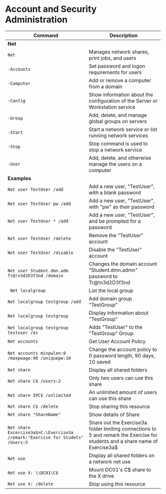 # Account and Security Administration

| **Command** | **Description** |
|----------|-----------------|
| **Net**| 
| `Net` | Manages network shares, print jobs, and users |
| `-Accounts` | Set password and logon requirements for users |
| `-Computer` | Add or remove a computer from a domain |
| `-Config` | Show information about the configuration of the Server or Workstation service |
| `-Group` | Add, delete, and manage global groups on servers |
| `-Start` | Start a network service or list running network services |
| `-Stop` | Stop command is used to stop a network service |
| `-User` | Add, delete, and otherwise manage the users on a computer |
| **Examples** |  |
| `Net user TestUser /add` | Add a new user, "TestUser", with a blank password |
| `Net user TestUser pw /add` | Add a new user, "TestUser", with "pw" as their password |
| `Net user TestUser * /add` | Add a new user, "TestUser", and be prompted for a password |
| `Net user TestUser /delete` | Remove the "TestUser" account |
| `Net user TestUser /disable` | Disable the "TestUser" account |
| `Net user Student.dmn.adm Tr@!n3d2D3f3nd /domain` | Changes the domain account "Student.dmn.admn" password to Tr@!n3d2D3f3nd |
|` Net localgroup` | List the local group |
| `Net localgroup testgroup /add` | Add domain group "TestGroup" |
| `Net localgroup testgroup` | Display information about "TestGroup" |
| `Net localgroup testgroup testuser /as` | Adds "TestUser" to the "TestGroup" Group |
| `Net accounts` | Get User Account Policy |
| `Net accounts minpwlen:0 /maxpwage:90 /uniquepw:10` | Change the account policy to 0 password length, 90 days, 10  saved |
| `Net share` | Display all shared folders |
| `Net share C$ /users:2` | Only two users can use this share |
| `Net share IPC$ /unlimited` | An unlimited amount of users can use this share |
| `Net share C$ /delete` | Stop sharing this resource |
| `Net share "ShareName"` | Show details of Share |
| `Net share Excercise3a$=C:\Exercise3a /remark:"Exercise for Studets" /Users:5` | Share out the Exercise3a folder limiting connections to 5 and remark the Exercise for students and a share name of Exercise3a$ |
| `Net use` | Display all shared folders on a network net use |
| `Net use X: \\DC01\C$` | Mount DC01's C$ share to the X drive |
| `Net use X: /delete` | Stop using this resource |
